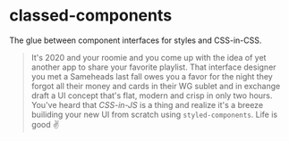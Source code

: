 # classed-components

The glue between component interfaces for styles and CSS-in-CSS.

> It's 2020 and your roomie and you come up with the idea of yet another app to share your favorite playlist. That interface designer you met a Sameheads last fall owes you a favor for the night they forgot all their money and cards in their WG sublet and in exchange draft a UI concept that's flat, modern and crisp in only two hours. You've heard that _CSS-in-JS_ is a thing and realize it's a breeze builiding your new UI from scratch using `styled-components`. Life is good ✌️
